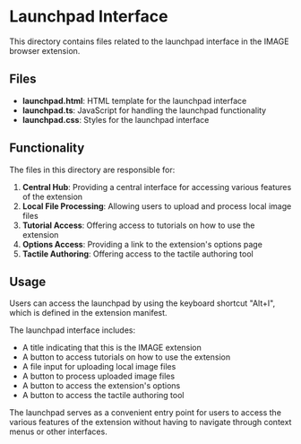 # Launchpad Interface

This directory contains files related to the launchpad interface in the IMAGE browser extension.

## Files

- **launchpad.html**: HTML template for the launchpad interface
- **launchpad.ts**: JavaScript for handling the launchpad functionality
- **launchpad.css**: Styles for the launchpad interface

## Functionality

The files in this directory are responsible for:

1. **Central Hub**: Providing a central interface for accessing various features of the extension
2. **Local File Processing**: Allowing users to upload and process local image files
3. **Tutorial Access**: Offering access to tutorials on how to use the extension
4. **Options Access**: Providing a link to the extension's options page
5. **Tactile Authoring**: Offering access to the tactile authoring tool

## Usage

Users can access the launchpad by using the keyboard shortcut "Alt+I", which is defined in the extension manifest.

The launchpad interface includes:
- A title indicating that this is the IMAGE extension
- A button to access tutorials on how to use the extension
- A file input for uploading local image files
- A button to process uploaded image files
- A button to access the extension's options
- A button to access the tactile authoring tool

The launchpad serves as a convenient entry point for users to access the various features of the extension without having to navigate through context menus or other interfaces.
